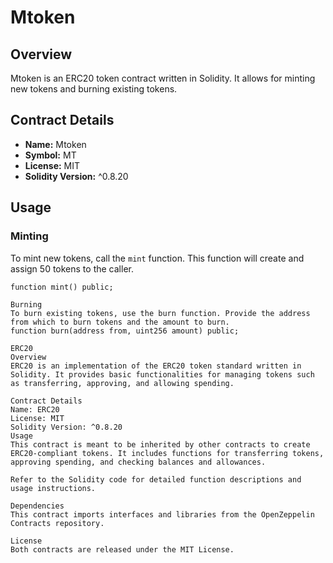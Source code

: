 # Mtoken

## Overview

Mtoken is an ERC20 token contract written in Solidity. It allows for minting new tokens and burning existing tokens.

## Contract Details

- **Name:** Mtoken
- **Symbol:** MT
- **License:** MIT
- **Solidity Version:** ^0.8.20

## Usage

### Minting

To mint new tokens, call the `mint` function. This function will create and assign 50 tokens to the caller.

```solidity
function mint() public;

Burning
To burn existing tokens, use the burn function. Provide the address from which to burn tokens and the amount to burn.
function burn(address from, uint256 amount) public;

ERC20
Overview
ERC20 is an implementation of the ERC20 token standard written in Solidity. It provides basic functionalities for managing tokens such as transferring, approving, and allowing spending.

Contract Details
Name: ERC20
License: MIT
Solidity Version: ^0.8.20
Usage
This contract is meant to be inherited by other contracts to create ERC20-compliant tokens. It includes functions for transferring tokens, approving spending, and checking balances and allowances.

Refer to the Solidity code for detailed function descriptions and usage instructions.

Dependencies
This contract imports interfaces and libraries from the OpenZeppelin Contracts repository.

License
Both contracts are released under the MIT License.
